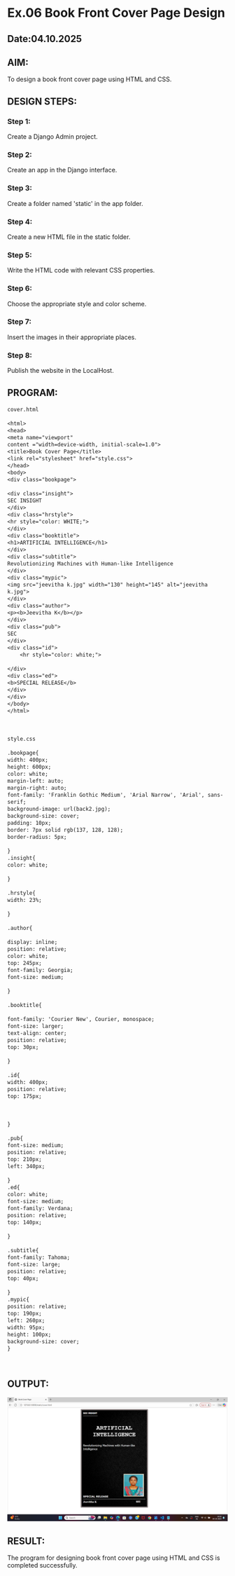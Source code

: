 # Ex.06 Book Front Cover Page Design
## Date:04.10.2025

## AIM:
To design a book front cover page using HTML and CSS.

## DESIGN STEPS:

### Step 1:
Create a Django Admin project.

### Step 2:
Create an app in the Django interface.

### Step 3:
Create a folder named 'static' in the app folder.

### Step 4:
Create a new HTML file in the static folder.

### Step 5:
Write the HTML code with relevant CSS properties.

### Step 6:
Choose the appropriate style and color scheme.

### Step 7:
Insert the images in their appropriate places.

### Step 8:
Publish the website in the LocalHost.

## PROGRAM:
```
cover.html

<html>
<head>
<meta name="viewport"
content ="width=device-width, initial-scale=1.0">
<title>Book Cover Page</title>
<link rel="stylesheet" href="style.css">
</head>
<body>
<div class="bookpage">

<div class="insight">
SEC INSIGHT
</div>
<div class="hrstyle">
<hr style="color: WHITE;">
</div>
<div class="booktitle">
<h1>ARTIFICIAL INTELLIGENCE</h1>
</div>
<div class="subtitle">
Revolutionizing Machines with Human-like Intelligence
</div>
<div class="mypic">
<img src="jeevitha k.jpg" width="130" height="145" alt="jeevitha k.jpg">
</div>
<div class="author">
<p><b>Jeevitha K</b></p>
</div>
<div class="pub">
SEC
</div>
<div class="id">
    <hr style="color: white;">

</div>
<div class="ed">
<b>SPECIAL RELEASE</b>
</div>
</div>
</body>
</html>



style.css

.bookpage{
width: 400px;
height: 600px;
color: white;
margin-left: auto;
margin-right: auto;
font-family: 'Franklin Gothic Medium', 'Arial Narrow', 'Arial', sans-serif;
background-image: url(back2.jpg);
background-size: cover;
padding: 10px;
border: 7px solid rgb(137, 128, 128);
border-radius: 5px;

}
.insight{
color: white;

}

.hrstyle{
width: 23%;

}

.author{

display: inline;
position: relative;
color: white;
top: 245px;
font-family: Georgia;
font-size: medium;

}

.booktitle{

font-family: 'Courier New', Courier, monospace;
font-size: larger;
text-align: center;
position: relative;
top: 30px;

}

.id{
width: 400px;
position: relative;
top: 175px;



}

.pub{
font-size: medium;
position: relative;
top: 210px;
left: 340px;

}
.ed{
color: white;
font-size: medium;
font-family: Verdana;
position: relative;
top: 140px;

}

.subtitle{
font-family: Tahoma;
font-size: large;
position: relative;
top: 40px;

}
.mypic{
position: relative;
top: 190px;
left: 260px;
width: 95px;
height: 100px;
background-size: cover;
}



```


## OUTPUT:
![alt text](bookcover.png)











## RESULT:
The program for designing book front cover page using HTML and CSS is completed successfully.
